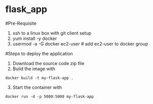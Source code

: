 # flask_app
#Pre-Requisite 
  1. ssh to a linux box with git client setup
  2. yum install -y docker
  3. usermod -a -G docker ec2-user # add ec2-user to docker group

#Steps to deploy the application
1. Download the source code zip file
2. Build the image with
 ``` 
 docker build -t my-flask-app .
 ```
 3. Start the container with
 ```
 docker run -d -p 5000:5000 my-flask-app
 ```
